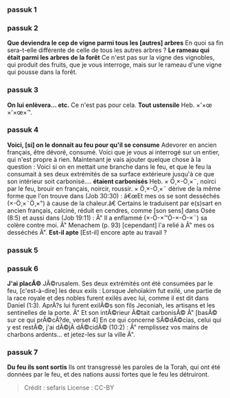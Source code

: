 
### passuk 1

### passuk 2
<b>Que deviendra le cep de vigne parmi tous les [autres] arbres</b> En quoi sa fin sera-t-elle différente de celle de tous les autres arbres ?
<b>Le rameau qui était parmi les arbres de la forêt</b> Ce n'est pas sur la vigne des vignobles, qui produit des fruits, que je vous interroge, mais sur le rameau d'une vigne qui pousse dans la forêt.

### passuk 3
<b>On lui enlèvera... etc.</b> Ce n'est pas pour cela.
<b>Tout ustensile</b> Heb. ×'×œ ×'×œ×™.

### passuk 4
<b>Voici, [si] on le donnait au feu pour qu'il se consume</b> Adevorer en ancien français, être dévoré, consumé. Voici que je vous ai interrogé sur un entier, qui n'est propre à rien. Maintenant je vais ajouter quelque chose à la question : Voici si on en mettait une branche dans le feu, et que le feu la consumait à ses deux extrémités de sa surface extérieure jusqu'à ce que son intérieur soit carbonisé....
<b>étaient carbonisés</b> Heb. × Ö¸×-Ö¸×¨, noirci par le feu, brouir en français, noircir, roussir. × Ö¸×-Ö¸×¨ dérive de la même forme que l'on trouve dans (Job 30:30) : â€œEt mes os se sont desséchés (×-Ö¸×¨Ö¸×") à cause de la chaleur.â€ Certains le traduisent par e(s)sart en ancien français, calciné, réduit en cendres, comme [son sens] dans Osée (8:5) et aussi dans (Job 19:11) : Â" Il a enflammé (×-Ö-×™Ö-×-Ö-×¨) sa colère contre moi. Â" Menachem (p. 93) [cependant] l'a relié à Â" mes os desséchés Â". <b>Est-il apte</b> [Est-il] encore apte au travail ?

### passuk 5

### passuk 6
<b>J'ai placÃ©</b> JÃ©rusalem. Ses deux extrémités ont été consumées par le feu, [c'est-à-dire] les deux exils : Lorsque Jehoïakim fut exilé, une partie de la race royale et des nobles furent exilés avec lui, comme il est dit dans Daniel (1:3). AprÃ?s lui furent exilÃ©s son fils Jeconiah, les artisans et les sentinelles de la porte. Â" Et son intÃ©rieur Ã©tait carbonisÃ© Â" [basÃ© sur ce qui prÃ©cÃ?de, verset 4] En ce qui concerne SÃ©dÃ©cias, celui qui y est restÃ©, j'ai dÃ©jÃ dÃ©cidÃ© (10:2) : Â" remplissez vos mains de charbons ardents... et jetez-les sur la ville Â".

### passuk 7
<b>Du feu ils sont sortis</b> Ils ont transgressé les paroles de la Torah, qui ont été données par le feu, et des nations aussi fortes que le feu les détruiront.

>Crédit : sefaris
>License : CC-BY